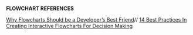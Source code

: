 **FLOWCHART REFERENCES**

[Why Flowcharts Should be a Developer’s Best Friend](https://simpleprogrammer.com/flowcharts-for-programmers/)//
[14 Best Practices In Creating Interactive Flowcharts For Decision Making](https://www.decizone.com/blog/14-best-practices-in-creating-flowcharts-for-decision-making)
